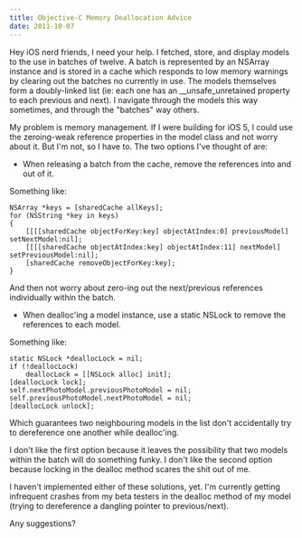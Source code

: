 ```yaml
---
title: Objective-C Memory Deallocation Advice
date: 2011-10-07
---
```


Hey iOS nerd friends, I need your help. I fetched, store, and display models to the use in batches of twelve. A batch is represented by an NSArray instance and is stored in a cache which responds to low memory warnings by clearing out the batches no currently in use. The models themselves form a doubly-linked list (ie: each one has an \_\_unsafe_unretained property to each previous and next). I navigate through the models this way sometimes, and through the "batches" way others.

My problem is memory management. If I were building for iOS 5, I could use the zeroing-weak reference properties in the model class and not worry about it. But I'm not, so I have to. The two options I've thought of are:

- When releasing a batch from the cache, remove the references into and out of it.

Something like:

```objc
NSArray *keys = [sharedCache allKeys];
for (NSString *key in keys)
{
	[[[[sharedCache objectForKey:key] objectAtIndex:0] previousModel] setNextModel:nil];
	[[[[sharedCache objectAtIndex:key] objectAtIndex:11] nextModel] setPreviousModel:nil];
	[sharedCache removeObjectForKey:key];
}
```

And then not worry about zero-ing out the next/previous references individually within the batch.

- When dealloc'ing a model instance, use a static NSLock to remove the references to each model.

Something like:

```objc
static NSLock *deallocLock = nil;
if (!deallocLock)
	deallocLock = [[NSLock alloc] init];
[deallocLock lock];
self.nextPhotoModel.previousPhotoModel = nil;
self.previousPhotoModel.nextPhotoModel = nil;
[deallocLock unlock];
```

Which guarantees two neighbouring models in the list don't accidentally try to dereference one another while dealloc'ing.

I don't like the first option because it leaves the possibility that two models within the batch will do something funky. I don't like the second option because locking in the dealloc method scares the shit out of me.

I haven't implemented either of these solutions, yet. I'm currently getting infrequent crashes from my beta testers in the dealloc method of my model (trying to dereference a dangling pointer to previous/next).

Any suggestions?
